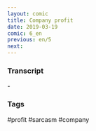```yaml
---
layout: comic
title: Company profit
date: 2019-03-19
comic: 6_en
previous: en/5
next:
---
```


<h3>Transcript</h3>
<p>
    - 
</p>

<h3>Tags</h3>
<p>#profit #sarcasm #company</p>
